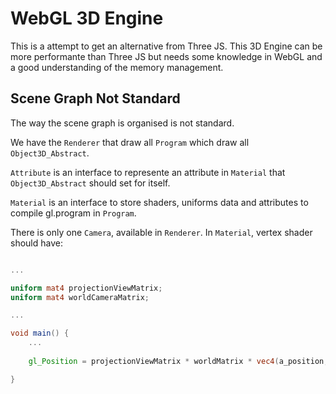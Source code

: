# WebGL 3D Engine

This is a attempt to get an alternative from Three JS. This 3D Engine can be more performante than Three JS but needs some knowledge in WebGL and a good understanding of the memory management.

## Scene Graph Not Standard

The way the scene graph is organised is not standard.

We have the `Renderer` that draw all `Program` which draw all `Object3D_Abstract`.

`Attribute` is an interface to represente an attribute in `Material` that `Object3D_Abstract` should set for itself.

`Material` is an interface to store shaders, uniforms data and attributes to compile gl.program in `Program`.

There is only one `Camera`, available in `Renderer`. In `Material`, vertex shader should have:
```glsl

...

uniform mat4 projectionViewMatrix;
uniform mat4 worldCameraMatrix;

...

void main() {
    ...
    
    gl_Position = projectionViewMatrix * worldMatrix * vec4(a_position, 1);

}

```
